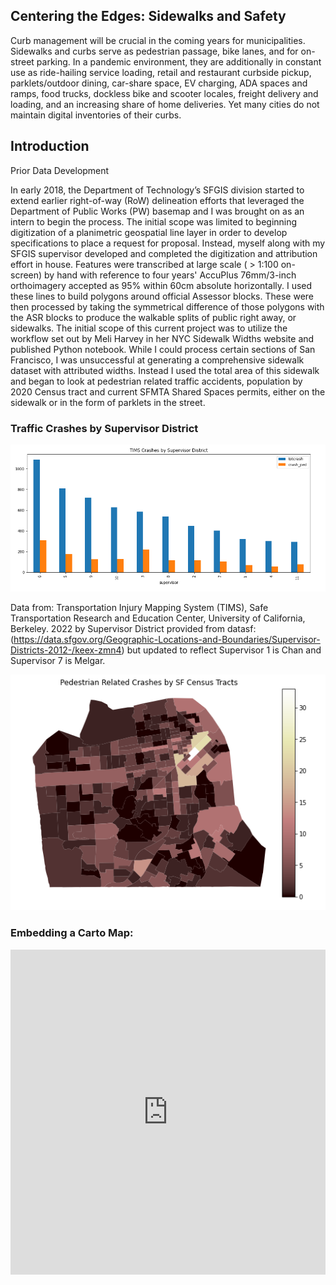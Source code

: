 ## Centering the Edges: Sidewalks and Safety

Curb management will be crucial in the coming years for municipalities. Sidewalks and curbs serve as pedestrian passage, bike lanes, and for on-street parking. In a pandemic environment, they are additionally in constant use as ride-hailing service loading, retail and restaurant curbside pickup, parklets/outdoor dining, car-share space, EV charging, ADA spaces and ramps, food trucks, dockless bike and scooter locales, freight delivery and loading, and an increasing share of home deliveries. 
Yet many cities do not maintain digital inventories of their curbs.

## Introduction
Prior Data Development

In early 2018, the Department of Technology’s SFGIS division started to extend earlier right-of-way (RoW) delineation efforts that leveraged the Department of Public Works (PW) basemap and I was brought on as an intern to begin the process. The initial scope was limited to beginning digitization of a planimetric geospatial line layer in order to develop specifications to place a request for proposal. Instead, myself along with my SFGIS supervisor developed and completed the digitization and attribution effort in house.
Features were transcribed at large scale ( > 1:100 on-screen) by hand with reference to four years' AccuPlus 76mm/3-inch orthoimagery accepted as 95% within 60cm absolute horizontally. I used these lines to build polygons around official Assessor blocks. These were then processed by taking the symmetrical difference of those polygons with the ASR blocks to produce the walkable splits of public right away, or sidewalks. 
The initial scope of this current project was to utilize the workflow set out by Meli Harvey in her NYC Sidewalk Widths website and published Python notebook. While I could process certain sections of San Francisco, I was unsuccessful at generating a comprehensive sidewalk dataset with attributed widths.
Instead I used the total area of this sidewalk and began to look at pedestrian related traffic accidents, population by 2020 Census tract and current SFMTA Shared Spaces permits, either on the sidewalk or in the form of parklets in the street.

### Traffic Crashes by Supervisor District
<a href="https://tims.berkeley.edu/tools/gismap/"><img src="https://github.com/ckpeck/ckpeck.github.io/blob/main/timcrashgraph.png"></a>

Data from: Transportation Injury Mapping System (TIMS), Safe Transportation Research and Education Center, University of California, Berkeley. 2022 by Supervisor District provided from datasf: (https://data.sfgov.org/Geographic-Locations-and-Boundaries/Supervisor-Districts-2012-/keex-zmn4) but updated to reflect Supervisor 1 is Chan and Supervisor 7 is Melgar. 

<img src="https://github.com/ckpeck/ckpeck.github.io/blob/main/pedcrashes_2020censustracts.png">

### Embedding a Carto Map:
<iframe width="100%" height="520" frameborder="0" src="https://ifarah.carto.com/builder/f16bfc2b-9f15-4688-83d3-e31562c7823b/embed" allowfullscreen webkitallowfullscreen mozallowfullscreen oallowfullscreen msallowfullscreen></iframe>
